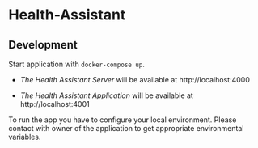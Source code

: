 # Health-Assistant

## Development

Start application with `docker-compose up`.

 - *The Health Assistant Server* will be available at http://localhost:4000

 - *The Health Assistant Application* will be available at http://localhost:4001

 To run the app you have to configure your local environment. Please contact with owner of the application to get appropriate environmental variables.
